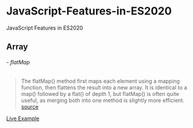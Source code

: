 # JavaScript-Features-in-ES2020
JavaScript Features in ES2020

## Array

###### - flatMap

> The flatMap() method first maps each element using a mapping function, then flattens the result into a new array. It is identical to a map() followed by a flat() of depth 1, but flatMap() is often quite useful, as merging both into one method is slightly more efficient. [source](https://developer.mozilla.org/en-US/docs/Web/JavaScript/Reference/Global_Objects/Array/flatMap)

[Live Example](https://codesandbox.io/s/autumn-cherry-185y8?file=/src/index.js)
